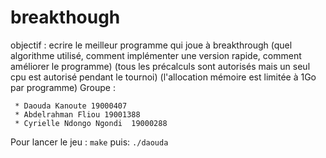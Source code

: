 # breakthough

objectif : ecrire le meilleur programme qui joue à breakthrough
(quel algorithme utilisé, comment implémenter une version rapide, comment améliorer le programme)
(tous les précalculs sont autorisés mais un seul cpu est autorisé pendant le tournoi)
(l'allocation mémoire est limitée à 1Go par programme)
Groupe :

     * Daouda Kanoute 19000407
     * Abdelrahman Fliou 19001388
     * Cyrielle Ndongo Ngondi  19000288

Pour lancer le jeu :
`make`
puis:
`./daouda`
